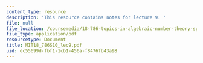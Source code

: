 ```yaml
---
content_type: resource
description: 'This resource contains notes for lecture 9. '
file: null
file_location: /coursemedia/18-786-topics-in-algebraic-number-theory-spring-2010/dc55699dfbf11cb1456af8476fb43a98_MIT18_786S10_lec9.pdf
file_type: application/pdf
resourcetype: Document
title: MIT18_786S10_lec9.pdf
uid: dc55699d-fbf1-1cb1-456a-f8476fb43a98
---
```

